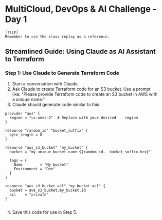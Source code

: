 # MultiCloud, DevOps & AI Challenge - Day 1  

```
[!TIP] 
Remember to use the class replay as a reference.  
```

## Streamlined Guide: Using Claude as AI Assistant to Terraform  

### Step 1: Use Claude to Generate Terraform Code  
1. Start a conversation with Claude.
2. Ask Claude to create Terraform code for an S3 bucket. Use a prompt like:
"Please provide Terraform code to create an S3 bucket in AWS with a unique name."
3. Claude should generate code similar to this:

```
provider "aws" {  
  region = "us-west-2"  # Replace with your desired    region  
}  
  
resource "random_id" "bucket_suffix" {  
  byte_length = 8  
}  
  
resource "aws_s3_bucket" "my_bucket" {  
  bucket = "my-unique-bucket-name-${random_id.  bucket_suffix.hex}"  

  tags = {  
    Name        = "My bucket"  
    Environment = "Dev"  
  }  
}  
  
resource "aws_s3_bucket_acl" "my_bucket_acl" {  
  bucket = aws_s3_bucket.my_bucket.id  
  acl    = "private"  
}  
  
```
4. Save this code for use in Step 5.  